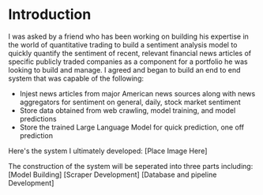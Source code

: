# Introduction

I was asked by a friend who has been working on building his expertise in the world of quantitative trading to build a sentiment analysis model to quickly quantify the sentiment of recent, relevant financial news articles of specific publicly traded companies as a component for a portfolio he was looking to build and manage. I agreed and began to build an end to end system that was capable of the following:

- Injest news articles from major American news sources along with news aggregators for sentiment on general, daily, stock market sentiment
- Store data obtained from web crawling, model training, and model predictions
- Store the trained Large Language Model for quick prediction, one off prediction

Here's the system I ultimately developed:
[Place Image Here]

The construction of the system will be seperated into three parts including:
[Model Building]
[Scraper Development]
[Database and pipeline Development]
